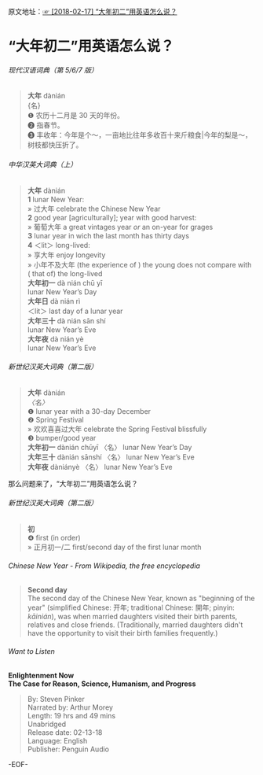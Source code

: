原文地址：[☞ [2018-02-17] “大年初二”用英语怎么说？ ](http://mp.weixin.qq.com/s/PpxqqGbFNDJ6LqZYU6xwBw)    
  
# “大年初二”用英语怎么说？  
  
###### 现代汉语词典（第 5/6/7 版）  
>**大年** dànián  
{名}  
❶ 农历十二月是 30 天的年份。  
❷ 指春节。  
❸ 丰收年：今年是个～，一亩地比往年多收百十来斤粮食|今年的梨是～，树枝都快压折了。  
  
###### 中华汉英大词典（上）  
>**大年** dànián  
**1** lunar New Year:  
» 过大年 celebrate the Chinese New Year  
**2** good year [agriculturally]; year with good harvest:  
» 葡萄大年 a great vintages year *or* an on-year for grages  
**3** lunar year in wich the last month has thirty days  
**4** ＜lit＞ long-lived:  
» 享大年 enjoy longevity  
» 小年不及大年 (the experience of ) the young does not compare with ( that of) the long-lived  
**大年初一** dà nián chū yī  
lunar New Year’s Day  
**大年日** dà nián rì  
＜lit＞ last day of a lunar year  
**大年三十** dà nián sān shí  
lunar New Year’s Eve  
**大年夜** dà nián yè  
lunar New Year’s Eve  
  
  
###### 新世纪汉英大词典（第二版）  
>**大年** dànián  
*〈名〉*  
❶ lunar year with a 30-day December  
❷ Spring Festival  
» 欢欢喜喜过大年 celebrate the Spring Festival blissfully  
❸ bumper/good year  
**大年初一** dànián chūyī 〈名〉 lunar New Year’s Day  
**大年三十** dànián sānshí 〈名〉 lunar New Year’s Eve  
**大年夜** dàniányè 〈名〉 lunar New Year’s Eve  
  
  
那么问题来了，“大年初二”用英语怎么说？  
  
###### 新世纪汉英大词典（第二版）  
>**初**  
❹ first (in order)  
» 正月初一/二 first/second day of the first lunar month  
  
  
###### Chinese New Year - From Wikipedia, the free encyclopedia  
>**Second day**  
The second day of the Chinese New Year, known as "beginning of the year" (simplified Chinese: 开年; traditional Chinese: 開年; pinyin: *kāinián*), was when married daughters visited their birth parents, relatives and close friends. (Traditionally, married daughters didn't have the opportunity to visit their birth families frequently.)  
  
###### Want to Listen  
**Enlightenment Now  
The Case for Reason, Science, Humanism, and Progress**  
>By: Steven Pinker  
Narrated by: Arthur Morey  
Length: 19 hrs and 49 mins  
Unabridged  
Release date: 02-13-18  
Language: English  
Publisher: Penguin Audio  
  
  
-EOF-  
